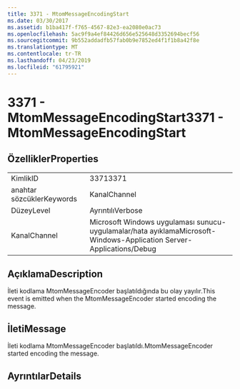 ```yaml
---
title: 3371 - MtomMessageEncodingStart
ms.date: 03/30/2017
ms.assetid: b1ba417f-f765-4567-82e3-ea2080e0ac73
ms.openlocfilehash: 5ac9f9a4ef84426d656e525648d3352694becf56
ms.sourcegitcommit: 9b552addadfb57fab0b9e7852ed4f1f1b8a42f8e
ms.translationtype: MT
ms.contentlocale: tr-TR
ms.lasthandoff: 04/23/2019
ms.locfileid: "61795921"
---
```

# <a name="3371---mtommessageencodingstart"></a><span data-ttu-id="6a318-102">3371 - MtomMessageEncodingStart</span><span class="sxs-lookup"><span data-stu-id="6a318-102">3371 - MtomMessageEncodingStart</span></span>
## <a name="properties"></a><span data-ttu-id="6a318-103">Özellikler</span><span class="sxs-lookup"><span data-stu-id="6a318-103">Properties</span></span>  
  
|||  
|-|-|  
|<span data-ttu-id="6a318-104">Kimlik</span><span class="sxs-lookup"><span data-stu-id="6a318-104">ID</span></span>|<span data-ttu-id="6a318-105">3371</span><span class="sxs-lookup"><span data-stu-id="6a318-105">3371</span></span>|  
|<span data-ttu-id="6a318-106">anahtar sözcükler</span><span class="sxs-lookup"><span data-stu-id="6a318-106">Keywords</span></span>|<span data-ttu-id="6a318-107">Kanal</span><span class="sxs-lookup"><span data-stu-id="6a318-107">Channel</span></span>|  
|<span data-ttu-id="6a318-108">Düzey</span><span class="sxs-lookup"><span data-stu-id="6a318-108">Level</span></span>|<span data-ttu-id="6a318-109">Ayrıntılı</span><span class="sxs-lookup"><span data-stu-id="6a318-109">Verbose</span></span>|  
|<span data-ttu-id="6a318-110">Kanal</span><span class="sxs-lookup"><span data-stu-id="6a318-110">Channel</span></span>|<span data-ttu-id="6a318-111">Microsoft Windows uygulaması sunucu-uygulamalar/hata ayıklama</span><span class="sxs-lookup"><span data-stu-id="6a318-111">Microsoft-Windows-Application Server-Applications/Debug</span></span>|  
  
## <a name="description"></a><span data-ttu-id="6a318-112">Açıklama</span><span class="sxs-lookup"><span data-stu-id="6a318-112">Description</span></span>  
 <span data-ttu-id="6a318-113">İleti kodlama MtomMessageEncoder başlatıldığında bu olay yayılır.</span><span class="sxs-lookup"><span data-stu-id="6a318-113">This event is emitted when the MtomMessageEncoder started encoding the message.</span></span>  
  
## <a name="message"></a><span data-ttu-id="6a318-114">İleti</span><span class="sxs-lookup"><span data-stu-id="6a318-114">Message</span></span>  
 <span data-ttu-id="6a318-115">İleti kodlama MtomMessageEncoder başlatıldı.</span><span class="sxs-lookup"><span data-stu-id="6a318-115">MtomMessageEncoder started encoding the message.</span></span>  
  
## <a name="details"></a><span data-ttu-id="6a318-116">Ayrıntılar</span><span class="sxs-lookup"><span data-stu-id="6a318-116">Details</span></span>
